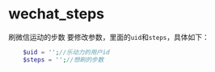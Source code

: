 # wechat_steps
刷微信运动的步数
要修改参数，里面的`uid`和`steps`，具体如下：

```php
	$uid = '';//乐动力的用户id
	$steps = '';//想刷的步数
```


